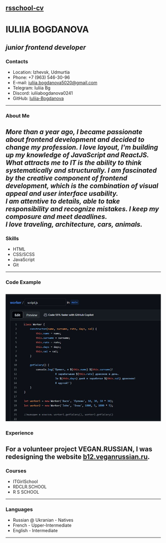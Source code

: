 [rsschool-cv](https://github.com/rolling-scopes-school/tasks/blob/master/tasks/cv/cv.md#%D1%81%D0%BE%D0%B4%D0%B5%D1%80%D0%B6%D0%B0%D0%BD%D0%B8%D0%B5-cv)  
---  

# **IULIIA BOGDANOVA**  
## *junior frontend developer*  
### Contacts  
- Location: Izhevsk, Udmurtia  
- Phone: +7 (963) 546-30-96  
- E-mail: iuliia.bogdanova5020@gmail.com  
- Telegram: Iuliia Bg  
- Discord: iuliiabogdanova0241
- GitHub: [Iuliia-Bogdanova](https://github.com/Iuliia-Bogdanova)  
---  
### About Me  
*More than a year ago, I became passionate about frontend development and decided to change my profession. I love layout, I'm building up my knowledge of JavaScript and ReactJS.*  
*What attracts me to IT is the ability to think systematically and structurally. I am fascinated by the creative component of frontend development, which is the combination of visual appeal and user interface usability.*  
*I am attentive to details, able to take responsibility and recognize mistakes. I keep my composure and meet deadlines.  
I love traveling, architecture, cars, animals.*  
---  
### Skills  
- HTML  
- CSS/SCSS  
- JavaScript  
- Git  
---  
### Code Example  
![Alt code](worker.JPG)  
---  
### Experience  
For a volunteer project VEGAN.RUSSIAN, I was redesigning the website [b12.veganrussian.ru](https://b12.veganrussian.ru/).  
---  
### Courses  
- ITGirlSchool  
- RDCLR.SCHOOL  
- R S SCHOOL  
---  
### Languages  
- Russian @ Ukranian - Natives  
- French - Upper-Intermediate  
- English - Intermediate  
---  




